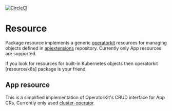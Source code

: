 [![CircleCI](https://dl.circleci.com/status-badge/img/gh/giantswarm/resource/tree/main.svg?style=svg)](https://dl.circleci.com/status-badge/redirect/gh/giantswarm/resource/tree/main)

# Resource

Package resource implements a generic [operatorkit] resources for managing
objects defined in [apiextensions] repository. Currently only App resources are supported.

If you look for resources for built-in Kubernetes objects then operatorkit
[resource/k8s] package is your friend.

## App resource

This is a simplified implementation of OperatorKit's CRUD interface for App CRs.
Currently only used [cluster-operator](https://github.com/giantswarm/cluster-operator).

[apiextensions]: https://github.com/giantswarm/apiextensions/
[operatorkit]: https://github.com/giantswarm/operatorkit/
[pkg/resource/k8s]: https://github.com/giantswarm/operatorkit/tree/master/pkg/resource/k8s/
